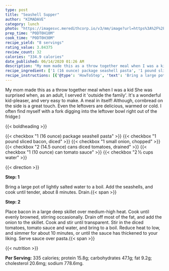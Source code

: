 ```yaml
---
type: post
title: "Seashell Supper"
author: "KIMADAVE"
category: lunch
photo: "https://imagesvc.meredithcorp.io/v3/mm/image?url=https%3A%2F%2Fimages.media-allrecipes.com%2Fuserphotos%2F974516.jpg"
prep_time: "P0DT0H10M"
cook_time: "P0DT0H30M"
recipe_yield: "8 servings"
rating_value: 3.84375
review_count: 32
calories: "334.9 calories"
date_published: 06/14/2020 01:26 AM
description: "My mom made this as a throw together meal when I was a kid  She was surprised when, as an adult, I served it 'outside the family'.  It's a wonderful kid-pleaser, and very easy to make.  A meal in itself!  Although, cornbread on the side is a great touch. Even the leftovers are delicious, warmed or cold.  I often find myself with a fork digging into the leftover bowl right out of the fridge:)"
recipe_ingredient: ['1 (16 ounce) package seashell pasta', '1 pound sliced bacon, diced', '1 small onion, chopped', '2 (14.5 ounce) cans diced tomatoes, drained', '1 (10 ounce) can tomato sauce', '2\u2009½ cups water']
recipe_instructions: [{'@type': 'HowToStep', 'text': 'Bring a large pot of lightly salted water to a boil. Add the seashells, and cook until tender, about 8 minutes. Drain.\n'}, {'@type': 'HowToStep', 'text': 'Place bacon in a large deep skillet over medium-high heat. Cook until evenly browned, stirring occasionally. Drain off most of the fat, and add the onion to the skillet. Cook and stir until transparent. Stir in the diced tomatoes, tomato sauce and water, and bring to a boil. Reduce heat to low, and simmer for about 10 minutes, or until the sauce has thickened to your liking. Serve sauce over pasta.\n'}]
---
```


My mom made this as a throw together meal when I was a kid  She was surprised when, as an adult, I served it 'outside the family'.  It's a wonderful kid-pleaser, and very easy to make.  A meal in itself!  Although, cornbread on the side is a great touch. Even the leftovers are delicious, warmed or cold.  I often find myself with a fork digging into the leftover bowl right out of the fridge:) 

{{< boldheading >}}

{{< checkbox "1 (16 ounce) package seashell pasta" >}}
{{< checkbox "1 pound sliced bacon, diced" >}}
{{< checkbox "1 small onion, chopped" >}}
{{< checkbox "2 (14.5 ounce) cans diced tomatoes, drained" >}}
{{< checkbox "1 (10 ounce) can tomato sauce" >}}
{{< checkbox "2 ½ cups water" >}}


{{< direction >}}

**Step: 1**

Bring a large pot of lightly salted water to a boil. Add the seashells, and cook until tender, about 8 minutes. Drain.{{< span >}}

**Step: 2**

Place bacon in a large deep skillet over medium-high heat. Cook until evenly browned, stirring occasionally. Drain off most of the fat, and add the onion to the skillet. Cook and stir until transparent. Stir in the diced tomatoes, tomato sauce and water, and bring to a boil. Reduce heat to low, and simmer for about 10 minutes, or until the sauce has thickened to your liking. Serve sauce over pasta.{{< span >}}

{{< nutrition >}}

**Per Serving:** 335 calories; protein 15.8g; carbohydrates 47.1g; fat 9.2g; cholesterol 20.6mg; sodium 778.6mg.